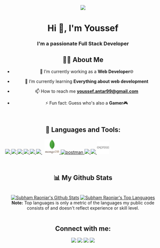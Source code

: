 <div align="center">
  <img src="https://i.imgur.com/8MupZHY.gif" width="300px" />
  <br>

<h1 align="center">Hi 👋, I'm Youssef</h1>
<h3 align="center">I'm a passionate Full Stack Developer</h3>


## 🙋‍♂️ About Me

- 🔭 I’m currently working as a **Web Developer**🌐

- 🌱 I’m currently learning **Everything about web development**

- 📫 How to reach me **youssef.antar99@gmail.com**

- ⚡ Fun fact: Guess who's also a **Gamer**🎮

<br/>

## 🚀 Languages and Tools:

<p align="left"> 
    <a href="https://reactjs.org/" target="_blank"> <img src="https://img.icons8.com/color/48/000000/react-native.png"/> </a> 
    <a href="https://developer.mozilla.org/en-US/docs/Web/JavaScript" target="_blank"> <img src="https://img.icons8.com/color/48/000000/javascript.png"/> </a> 
    <a href="https://www.w3.org/html/" target="_blank"> <img src="https://img.icons8.com/color/48/000000/html-5.png"/> </a> 
    <a href="https://www.w3schools.com/css/" target="_blank"> <img src="https://img.icons8.com/color/48/000000/css3.png"/> </a> 
    <a href="https://getbootstrap.com" target="_blank"> <img src="https://img.icons8.com/color/48/000000/bootstrap.png"/> </a> 
    <a style="padding-right:8px;" href="https://nodejs.org" target="_blank"> <img src="https://img.icons8.com/color/48/000000/nodejs.png"/> </a> 
    <a href="https://www.mongodb.com/" target="_blank"> <img src="https://raw.githubusercontent.com/devicons/devicon/master/icons/mongodb/mongodb-original-wordmark.svg" alt="mongodb" width="48" height="48"/> </a> 
    <a href="https://postman.com" target="_blank"> <img src="https://www.vectorlogo.zone/logos/getpostman/getpostman-icon.svg" alt="postman" width="45" height="45"/> </a>   
    <a href="https://git-scm.com/" target="_blank"> <img src="https://img.icons8.com/color/48/000000/git.png"/> </a> 
    <a href="https://redux.js.org" target="_blank"> <img src="https://img.icons8.com/color/48/000000/redux.png"/> </a>
    <a href="https://expressjs.com" target="_blank"> <img src="https://raw.githubusercontent.com/devicons/devicon/master/icons/express/express-original-wordmark.svg" alt="express" width="40" height="40"/> </a>
</p>


<br/>

## 📊 My Github Stats

  <br/>
    <a href="https://github.com/Youssefanter/github-readme-stats"><img alt="Subham Raoniar's Github Stats" src="https://github-readme-stats.vercel.app/api?username=Youssefanter&show_icons=true&count_private=true&theme=react&hide_border=true&bg_color=0D1117" /></a>
  <a href="https://github.com/Youssefanter/github-readme-stats"><img alt="Subham Raoniar's Top Languages" src="https://github-readme-stats.vercel.app/api/top-langs/?username=Youssefanter&langs_count=8&count_private=true&layout=compact&theme=react&hide_border=true&bg_color=0D1117" /></a>
  <br/>
  <b>Note:</b> Top languages is only a metric of the languages my public code consists of and doesn't reflect experience or skill level.


<br/>
<br/>

## Connect with me:
<p align="left">

<a href = "https://www.linkedin.com/in/youssef-aly-0bba08188/"><img src="https://img.icons8.com/fluent/48/000000/linkedin.png"/></a>
<a href = "https://twitter.com/yooiialy"><img src="https://img.icons8.com/fluent/48/000000/twitter.png"/></a>
<a href = "https://www.instagram.com/youssef.antar12/"><img src="https://img.icons8.com/fluent/48/000000/instagram-new.png"/></a>
<a href = "https://www.facebook.com/youssof.aly"><img src="https://img.icons8.com/color/48/000000/facebook-circled--v5.png"/></a>

</p>
